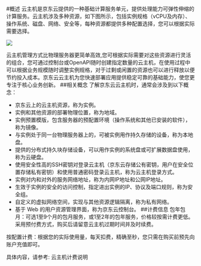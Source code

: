 #概述
云主机是京东云提供的一种基础计算服务单元，提供处理能力可弹性伸缩的计算服务。云主机涉及多种资源，如下图所示，包括实例规格（vCPU及内存）、操作系统、磁盘、网络、安全等，每种资源都提供多种配置选择，您可以根据实际需要选择。

![](https://github.com/jdcloudcom/cn/tree/edit/image/vm/Product-Introduction-Overview.png)

云主机管理方式比物理服务器更简单高效,您可根据实际需要对这些资源进行灵活的组合，您可通过控制台或OpenAPI随时创建指定数量的云主机，在使用过程中可以根据业务规模随时调整实例规格，对于过剩或闲置的资源也可以进行释放以便节约投入成本。京东云云主机为您快速部署应用提供稳定可靠的基础能力，使您更专注于核心业务创新。
##相关概念
了解京东云云主机时，通常会涉及到以下概念：

* 京东云上的云主机资源，称为实例。
* 实例和其他资源的部署物理位置，称为地域。
* 实例预置模版，包含服务器的预配置环境（操作系统和其他已安装的软件），称为镜像。
* 与实例处于同一台物理服务器上的，可被实例用作持久存储的设备，称为本地盘。
* 提供的分布式持久块存储设备，可以用作实例的系统盘或可扩展数据盘使用，称为云硬盘。
* 使用安全性高的SSH密钥对登录云主机（京东云存储公有密钥，用户在安全位置存储私有密钥）和使用普通密码登录云主机，称为云主机登录方式。
* 实例对内和对外的服务网络地址，称为内网IP地址和公网IP地址。
* 生效于实例的安全的访问控制，指定进出实例的IP、协议及端口规则，称为安全组。
* 自定义的虚拟网络空间，实现与其他资源逻辑隔离，称为私有网络。
* 基于 Web 的用户资源管理界面，称为京东云控制台。
##计费信息
包年包月：可选1至9个月的包月服务，或1至2年的包年服务，价格较按需计费更低。采用预付费方式，购买后请留意云主机过期时间并及时续费。

按配置计费：根据您的实际使用量，每天扣费，精确至秒，您只需在购买前预先向账户充值即可。

具体内容，请参考: 云主机计费说明 


